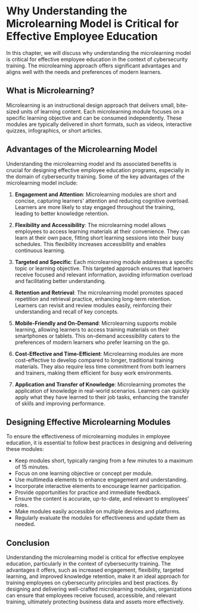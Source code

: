 Why Understanding the Microlearning Model is Critical for Effective Employee Education
===============================================================================================

In this chapter, we will discuss why understanding the microlearning model is critical for effective employee education in the context of cybersecurity training. The microlearning approach offers significant advantages and aligns well with the needs and preferences of modern learners.

**What is Microlearning?**
--------------------------

Microlearning is an instructional design approach that delivers small, bite-sized units of learning content. Each microlearning module focuses on a specific learning objective and can be consumed independently. These modules are typically delivered in short formats, such as videos, interactive quizzes, infographics, or short articles.

**Advantages of the Microlearning Model**
-----------------------------------------

Understanding the microlearning model and its associated benefits is crucial for designing effective employee education programs, especially in the domain of cybersecurity training. Some of the key advantages of the microlearning model include:

1. **Engagement and Attention**: Microlearning modules are short and concise, capturing learners' attention and reducing cognitive overload. Learners are more likely to stay engaged throughout the training, leading to better knowledge retention.

2. **Flexibility and Accessibility**: The microlearning model allows employees to access learning materials at their convenience. They can learn at their own pace, fitting short learning sessions into their busy schedules. This flexibility increases accessibility and enables continuous learning.

3. **Targeted and Specific**: Each microlearning module addresses a specific topic or learning objective. This targeted approach ensures that learners receive focused and relevant information, avoiding information overload and facilitating better understanding.

4. **Retention and Retrieval**: The microlearning model promotes spaced repetition and retrieval practice, enhancing long-term retention. Learners can revisit and review modules easily, reinforcing their understanding and recall of key concepts.

5. **Mobile-Friendly and On-Demand**: Microlearning supports mobile learning, allowing learners to access training materials on their smartphones or tablets. This on-demand accessibility caters to the preferences of modern learners who prefer learning on the go.

6. **Cost-Effective and Time-Efficient**: Microlearning modules are more cost-effective to develop compared to longer, traditional training materials. They also require less time commitment from both learners and trainers, making them efficient for busy work environments.

7. **Application and Transfer of Knowledge**: Microlearning promotes the application of knowledge in real-world scenarios. Learners can quickly apply what they have learned to their job tasks, enhancing the transfer of skills and improving performance.

**Designing Effective Microlearning Modules**
---------------------------------------------

To ensure the effectiveness of microlearning modules in employee education, it is essential to follow best practices in designing and delivering these modules:

* Keep modules short, typically ranging from a few minutes to a maximum of 15 minutes.
* Focus on one learning objective or concept per module.
* Use multimedia elements to enhance engagement and understanding.
* Incorporate interactive elements to encourage learner participation.
* Provide opportunities for practice and immediate feedback.
* Ensure the content is accurate, up-to-date, and relevant to employees' roles.
* Make modules easily accessible on multiple devices and platforms.
* Regularly evaluate the modules for effectiveness and update them as needed.

**Conclusion**
--------------

Understanding the microlearning model is critical for effective employee education, particularly in the context of cybersecurity training. The advantages it offers, such as increased engagement, flexibility, targeted learning, and improved knowledge retention, make it an ideal approach for training employees on cybersecurity principles and best practices. By designing and delivering well-crafted microlearning modules, organizations can ensure that employees receive focused, accessible, and relevant training, ultimately protecting business data and assets more effectively.
